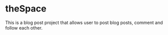 # theSpace
This is a blog post project that allows user to post blog posts, comment and follow each 
other.
